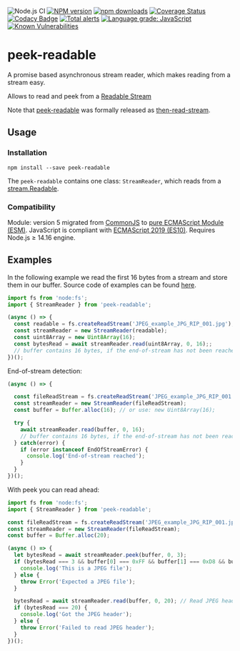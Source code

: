 ![Node.js CI](https://github.com/Borewit/peek-readable/workflows/Node.js%20CI/badge.svg)
[![NPM version](https://badge.fury.io/js/peek-readable.svg)](https://npmjs.org/package/peek-readable)
[![npm downloads](http://img.shields.io/npm/dm/peek-readable.svg)](https://npmcharts.com/compare/peek-readable?start=600&interval=30)
[![Coverage Status](https://coveralls.io/repos/github/Borewit/peek-readable/badge.svg?branch=master)](https://coveralls.io/github/Borewit/peek-readable?branch=master)
[![Codacy Badge](https://app.codacy.com/project/badge/Grade/d4b511481b3a4634b6ca5c0724407eb9)](https://www.codacy.com/gh/Borewit/peek-readable/dashboard?utm_source=github.com&amp;utm_medium=referral&amp;utm_content=Borewit/peek-readable&amp;utm_campaign=Badge_Grade)
[![Total alerts](https://img.shields.io/lgtm/alerts/g/Borewit/peek-readable.svg?logo=lgtm&logoWidth=18)](https://lgtm.com/projects/g/Borewit/peek-readable/alerts/)
[![Language grade: JavaScript](https://img.shields.io/lgtm/grade/javascript/g/Borewit/peek-readable.svg?logo=lgtm&logoWidth=18)](https://lgtm.com/projects/g/Borewit/peek-readable/context:javascript)
[![Known Vulnerabilities](https://snyk.io/test/github/Borewit/peek-readable/badge.svg?targetFile=package.json)](https://snyk.io/test/github/Borewit/peek-readable?targetFile=package.json)

# peek-readable

A promise based asynchronous stream reader, which makes reading from a stream easy.

Allows to read and peek from a [Readable Stream](https://nodejs.org/api/stream.html#stream_readable_streams) 

Note that [peek-readable](https://github.com/Borewit/peek-readable) was formally released as [then-read-stream](https://github.com/Borewit/peek-readable).

## Usage

### Installation

```shell script
npm install --save peek-readable
```

The `peek-readable` contains one class: `StreamReader`, which reads from a [stream.Readable](https://nodejs.org/api/stream.html#stream_class_stream_readable).

### Compatibility

Module: version 5 migrated from [CommonJS](https://en.wikipedia.org/wiki/CommonJS) to [pure ECMAScript Module (ESM)](https://gist.github.com/sindresorhus/a39789f98801d908bbc7ff3ecc99d99c).
JavaScript is compliant with [ECMAScript 2019 (ES10)](https://en.wikipedia.org/wiki/ECMAScript#10th_Edition_%E2%80%93_ECMAScript_2019).
Requires Node.js ≥ 14.16 engine.

## Examples

In the following example we read the first 16 bytes from a stream and store them in our buffer.
Source code of examples can be found [here](test/examples.ts).

```js
import fs from 'node:fs';
import { StreamReader } from 'peek-readable';

(async () => {
  const readable = fs.createReadStream('JPEG_example_JPG_RIP_001.jpg');
  const streamReader = new StreamReader(readable);
  const uint8Array = new Uint8Array(16);
  const bytesRead = await streamReader.read(uint8Array, 0, 16);;
  // buffer contains 16 bytes, if the end-of-stream has not been reached
})();
```

End-of-stream detection:
```js
(async () => {

  const fileReadStream = fs.createReadStream('JPEG_example_JPG_RIP_001.jpg');
  const streamReader = new StreamReader(fileReadStream);
  const buffer = Buffer.alloc(16); // or use: new Uint8Array(16);

  try {
    await streamReader.read(buffer, 0, 16);
    // buffer contains 16 bytes, if the end-of-stream has not been reached
  } catch(error) {
    if (error instanceof EndOfStreamError) {
      console.log('End-of-stream reached');
    }
  }
})();
```

With peek you can read ahead:
```js
import fs from 'node:fs';
import { StreamReader } from 'peek-readable';

const fileReadStream = fs.createReadStream('JPEG_example_JPG_RIP_001.jpg');
const streamReader = new StreamReader(fileReadStream);
const buffer = Buffer.alloc(20);

(async () => {
  let bytesRead = await streamReader.peek(buffer, 0, 3);
  if (bytesRead === 3 && buffer[0] === 0xFF && buffer[1] === 0xD8 && buffer[2] === 0xFF) {
    console.log('This is a JPEG file');
  } else {
    throw Error('Expected a JPEG file');
  }

  bytesRead = await streamReader.read(buffer, 0, 20); // Read JPEG header
  if (bytesRead === 20) {
    console.log('Got the JPEG header');
  } else {
    throw Error('Failed to read JPEG header');
  }
})();
```

